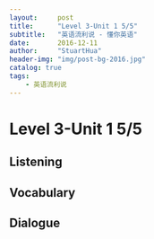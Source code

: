 ```yaml
---
layout:     post
title:      "Level 3-Unit 1 5/5"
subtitle:   "英语流利说 - 懂你英语"
date:       2016-12-11
author:     "StuartHua"
header-img: "img/post-bg-2016.jpg"
catalog: true
tags:
    - 英语流利说
---
```


# Level 3-Unit 1 5/5

<!-- more -->

## Listening



## Vocabulary



## Dialogue




